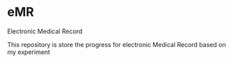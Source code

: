 # eMR
Electronic Medical Record

This repository is store the progress for electronic Medical Record based on my experiment
